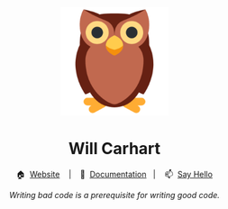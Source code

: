 <p align="center"><img alt="wcarhart logo" src="logo.png" /></p>

<h1 align="center">Will Carhart</h1>

<p align="center">🏠 &nbsp;<a href="https://willcarh.art" target="_blank">Website</a> &nbsp;&nbsp;&nbsp;|&nbsp;&nbsp;&nbsp; 📁 &nbsp;<a href="https://willcarhart.dev" target="_blank">Documentation</a>&nbsp;&nbsp;&nbsp;|&nbsp;&nbsp;&nbsp; 📫 &nbsp;<a href="mailto:hello@willcarh.art" target="_blank">Say Hello</a></p>

<p align="center"><i>Writing bad code is a prerequisite for writing good code.<i></p>
